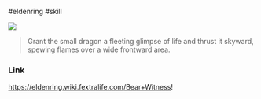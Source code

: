 #eldenring #skill 

![](https://eldenring.wiki.fextralife.com/file/Elden-Ring/skill-bear-witness-elden-ring-wiki-480px.gif)

>Grant the small dragon a fleeting glimpse of life and thrust it skyward, spewing flames over a wide frontward area. 
### Link
https://eldenring.wiki.fextralife.com/Bear+Witness!